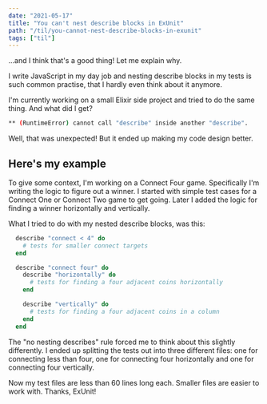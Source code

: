 ```yaml
---
date: "2021-05-17"
title: "You can't nest describe blocks in ExUnit"
path: "/til/you-cannot-nest-describe-blocks-in-exunit"
tags: ["til"]
---
```


...and I think that's a good thing!
Let me explain why.

I write JavaScript in my day job and nesting describe blocks in my tests is such common practise, that I hardly even think about it anymore.

I'm currently working on a small Elixir side project and tried to do the same thing. And what did I get?

```bash
** (RuntimeError) cannot call "describe" inside another "describe".
```

Well, that was unexpected! But it ended up making my code design better.

## Here's my example

To give some context, I'm working on a Connect Four game.
Specifically I'm writing the logic to figure out a winner.
I started with simple test cases for a Connect One or Connect Two game to get going.
Later I added the logic for finding a winner horizontally and vertically.

What I tried to do with my nested describe blocks, was this:

```ruby
  describe "connect < 4" do
    # tests for smaller connect targets
  end

  describe "connect four" do
    describe "horizontally" do
      # tests for finding a four adjacent coins horizontally
    end

    describe "vertically" do
      # tests for finding a four adjacent coins in a column 
    end
  end
```

The "no nesting describes" rule forced me to think about this slightly differently. I ended up splitting the tests out into three different files: one for connecting less than four, one for connecting four horizontally and one for connecting four vertically.

Now my test files are less than 60 lines long each. Smaller files are easier to work with.
Thanks, ExUnit!
